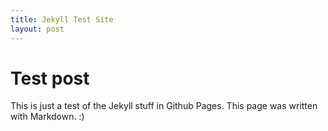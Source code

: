 ```yaml
---
title: Jekyll Test Site
layout: post
---
```


# Test post
This is just a test of the Jekyll stuff in Github Pages.
This page was written with Markdown. :)
